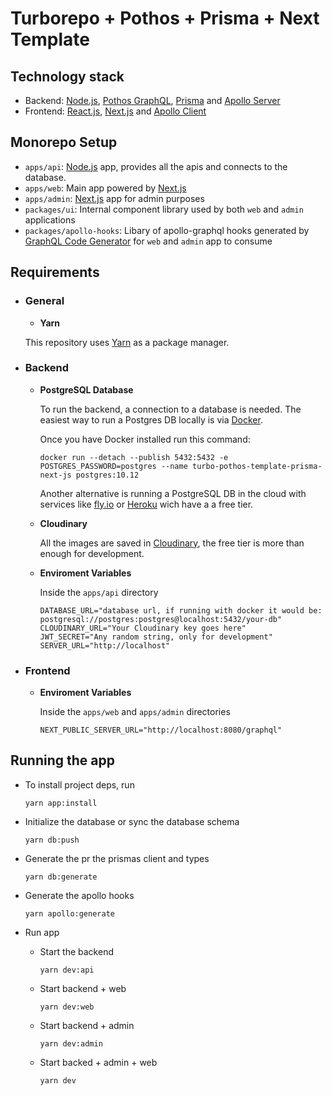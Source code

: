 # Turborepo + Pothos + Prisma + Next Template

## Technology stack

- Backend: [Node.js](https://nodejs.org/en/), [Pothos GraphQL](https://pothos-graphql.dev/), [Prisma](https://www.prisma.io/) and [Apollo Server](https://www.apollographql.com/docs/apollo-server/#:~:text=Apollo%20Server%20is%20an%20open,use%20data%20from%20any%20source.)
- Frontend: [React.js](https://reactjs.org/), [Next.js](https://nextjs.org/) and [Apollo Client](https://www.apollographql.com/docs/react/)

## Monorepo Setup

- `apps/api`: [Node.js](https://nodejs.org/en/) app, provides all the apis and connects to the database.
- `apps/web`: Main app powered by [Next.js](https://nextjs.org)
- `apps/admin`: [Next.js](https://nextjs.org) app for admin purposes
- `packages/ui`: Internal component library used by both `web` and `admin` applications
- `packages/apollo-hooks`: Libary of apollo-graphql hooks generated by [GraphQL Code Generator](https://www.graphql-code-generator.com/) for `web` and `admin` app to consume

## Requirements

- ### General

  - **Yarn**

  This repository uses [Yarn](https://classic.yarnpkg.com/lang/en/) as a package manager.

- ### Backend

  - **PostgreSQL Database**

    To run the backend, a connection to a database is needed. The easiest way to run a Postgres DB locally is via [Docker](https://www.docker.com/).

    Once you have Docker installed run this command:

    ```
    docker run --detach --publish 5432:5432 -e POSTGRES_PASSWORD=postgres --name turbo-pothos-template-prisma-next-js postgres:10.12
    ```

    Another alternative is running a PostgreSQL DB in the cloud with services like [fly.io](https://fly.io/) or [Heroku](https://dashboard.heroku.com) wich have a a free tier.

  - **Cloudinary**

    All the images are saved in [Cloudinary](https://cloudinary.com/), the free tier is more than enough for development.

  - **Enviroment Variables**

    Inside the `apps/api` directory

    ```
    DATABASE_URL="database url, if running with docker it would be: postgresql://postgres:postgres@localhost:5432/your-db"
    CLOUDINARY_URL="Your Cloudinary key goes here"
    JWT_SECRET="Any random string, only for development"
    SERVER_URL="http://localhost"
    ```

- ### Frontend

  - **Enviroment Variables**

    Inside the `apps/web` and `apps/admin` directories

    ```
    NEXT_PUBLIC_SERVER_URL="http://localhost:8080/graphql"
    ```

## Running the app

- To install project deps, run

  ```
  yarn app:install
  ```

- Initialize the database or sync the database schema

  ```
  yarn db:push
  ```

- Generate the pr the prismas client and types

  ```
  yarn db:generate
  ```

- Generate the apollo hooks

  ```
  yarn apollo:generate
  ```

- Run app

  - Start the backend

    ```
    yarn dev:api
    ```

  - Start backend + web

    ```
    yarn dev:web
    ```

  - Start backend + admin

    ```
    yarn dev:admin
    ```

  - Start backed + admin + web
    ```
    yarn dev
    ```
